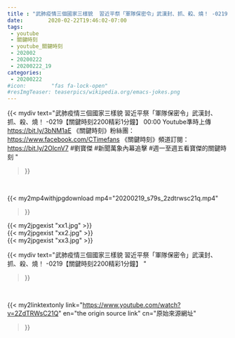 ```yaml
---
title : "武肺疫情三個國家三樣貌  習近平祭「軍隊保密令」武漢封、抓、殺、燒！ -0219【關鍵時刻2200精彩1分鐘】 "
date:        2020-02-22T19:46:02-07:00
tags:
 - youtube
 - 關鍵時刻
 - youtube_關鍵時刻
 - 202002
 - 20200222
 - 20200222_19
categories:
 - 20200222
#icon:        "fas fa-lock-open"
#resImgTeaser: teaserpics/wikipedia.org/emacs-jokes.png
---
```


{{< mydiv text="武肺疫情三個國家三樣貌 習近平祭「軍隊保密令」武漢封、抓、殺、燒！ -0219【關鍵時刻2200精彩1分鐘】 00:00  Youtube準時上傳 https://bit.ly/3bNM1aE  《關鍵時刻》粉絲團：https://www.facebook.com/CTimefans 《關鍵時刻》頻道訂閱：https://bit.ly/2OlcnV7  #劉寶傑 #新聞萬象內幕追擊 #週一至週五看寶傑的關鍵時刻 "
>}}
<br>


{{< my2mp4withjpgdownload mp4="20200219_s79s_2zdtrwsc21q.mp4"
>}}

{{< my2jpgexist "xx1.jpg" >}}<br>
{{< my2jpgexist "xx2.jpg" >}}<br>
{{< my2jpgexist "xx3.jpg" >}}<br>



{{< mydiv text="武肺疫情三個國家三樣貌  習近平祭「軍隊保密令」武漢封、抓、殺、燒！ -0219【關鍵時刻2200精彩1分鐘】 "
>}}
<br>

{{< my2linktextonly link="https://www.youtube.com/watch?v=2ZdTRWsC21Q"
en="the origin source link" cn="原始來源網址"
>}}


<br>

